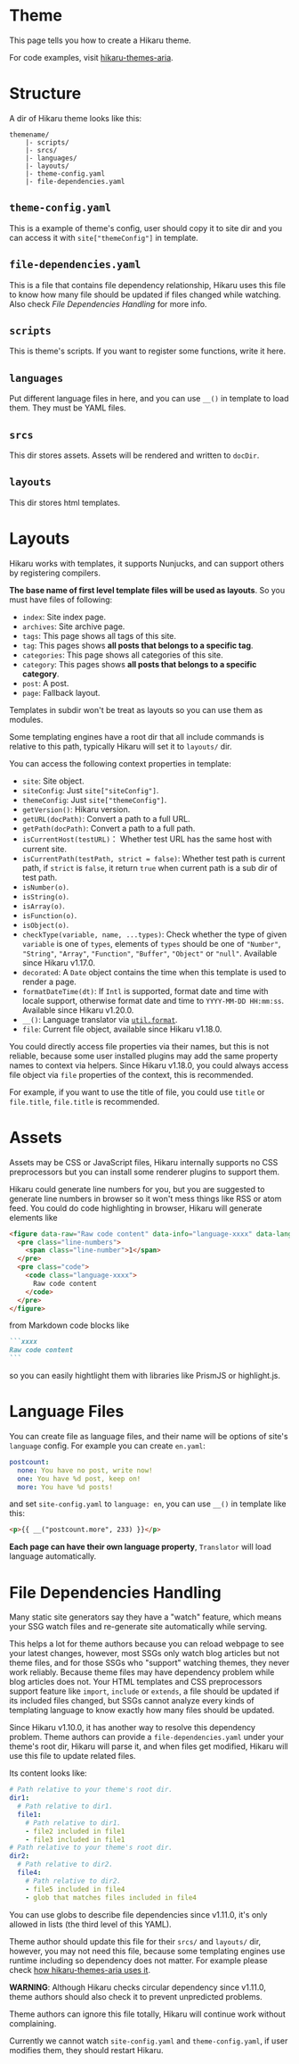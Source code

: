 Theme
=====

This page tells you how to create a Hikaru theme.

For code examples, visit [hikaru-themes-aria](https://github.com/AlynxZhou/hikaru-theme-aria/).

# Structure

A dir of Hikaru theme looks like this:

```plain
themename/
    |- scripts/
    |- srcs/
    |- languages/
    |- layouts/
    |- theme-config.yaml
    |- file-dependencies.yaml
```

## `theme-config.yaml`

This is a example of theme's config, user should copy it to site dir and you can access it with `site["themeConfig"]` in template.

## `file-dependencies.yaml`

This is a file that contains file dependency relationship, Hikaru uses this file to know how many file should be updated if files changed while watching. Also check *File Dependencies Handling* for more info.

## `scripts`

This is theme's scripts. If you want to register some functions, write it here.

## `languages`

Put different language files in here, and you can use `__()` in template to load them. They must be YAML files.

## `srcs`

This dir stores assets. Assets will be rendered and written to `docDir`.

## `layouts`

This dir stores html templates.

# Layouts

Hikaru works with templates, it supports Nunjucks, and can support others by registering compilers.

**The base name of first level template files will be used as layouts**. So you must have files of following:

- `index`: Site index page.
- `archives`: Site archive page.
- `tags`: This page shows all tags of this site.
- `tag`: This pages shows **all posts that belongs to a specific tag**.
- `categories`: This page shows all categories of this site.
- `category`: This pages shows **all posts that belongs to a specific category**.
- `post`: A post.
- `page`: Fallback layout.

Templates in subdir won't be treat as layouts so you can use them as modules.

Some templating engines have a root dir that all include commands is relative to this path, typically Hikaru will set it to `layouts/` dir.

You can access the following context properties in template:

- `site`: Site object.
- `siteConfig`: Just `site["siteConfig"]`.
- `themeConfig`: Just `site["themeConfig"]`.
- `getVersion()`: Hikaru version.
- `getURL(docPath)`: Convert a path to a full URL.
- `getPath(docPath)`: Convert a path to a full path.
- `isCurrentHost(testURL)`： Whether test URL has the same host with current site.
- `isCurrentPath(testPath, strict = false)`: Whether test path is current path, if `strict` is `false`, it return `true` when current path is a sub dir of test path.
- `isNumber(o)`.
- `isString(o)`.
- `isArray(o)`.
- `isFunction(o)`.
- `isObject(o)`.
- `checkType(variable, name, ...types)`: Check whether the type of given `variable` is one of `types`, elements of `types` should be one of `"Number"`, `"String"`, `"Array"`, `"Function"`, `"Buffer"`, `"Object"` or `"null"`. Available since Hikaru v1.17.0.
- `decorated`: A `Date` object contains the time when this template is used to render a page.
- `formatDateTime(dt)`: If `Intl` is supported, format date and time with locale support, otherwise format date and time to `YYYY-MM-DD HH:mm:ss`. Available since Hikaru v1.20.0.
- `__()`: Language translator via [`util.format`](https://nodejs.org/api/util.html#util_util_format_format_args).
- `file`: Current file object, available since Hikaru v1.18.0.

You could directly access file properties via their names, but this is not reliable, because some user installed plugins may add the same property names to context via helpers. Since Hikaru v1.18.0, you could always access file object via `file` properties of the context, this is recommended.

For example, if you want to use the title of file, you could use `title` or `file.title`, `file.title` is recommended.

# Assets

Assets may be CSS or JavaScript files, Hikaru internally supports no CSS preprocessors but you can install some renderer plugins to support them.

Hikaru could generate line numbers for you, but you are suggested to generate line numbers in browser so it won't mess things like RSS or atom feed. You could do code highlighting in browser, Hikaru will generate elements like

```html
<figure data-raw="Raw code content" data-info="language-xxxx" data-lang="xxxx">
  <pre class="line-numbers">
    <span class="line-number">1</span>
  </pre>
  <pre class="code">
    <code class="language-xxxx">
      Raw code content
    </code>
  </pre>
</figure>
```

from Markdown code blocks like

~~~markdown
```xxxx
Raw code content
```
~~~

so you can easily hightlight them with libraries like PrismJS or highlight.js.

# Language Files

You can create file as language files, and their name will be options of site's `language` config. For example you can create `en.yaml`:

```yaml
postcount:
  none: You have no post, write now!
  one: You have %d post, keep on!
  more: You have %d posts!
```

and set `site-config.yaml` to `language: en`, you can use `__()` in template like this:

```html
<p>{{ __("postcount.more", 233) }}</p>
```

**Each page can have their own language property**, `Translator` will load language automatically.

# File Dependencies Handling

Many static site generators say they have a "watch" feature, which means your SSG watch files and re-generate site automatically while serving.

This helps a lot for theme authors because you can reload webpage to see your latest changes, however, most SSGs only watch blog articles but not theme files, and for those SSGs who "support" watching themes, they never work reliably. Because theme files may have dependency problem while blog articles does not. Your HTML templates and CSS preprocessors support feature like `import`, `include` or `extends`, a file should be updated if its included files changed, but SSGs cannot analyze every kinds of templating language to know exactly how many files should be updated.

Since Hikaru v1.10.0, it has another way to resolve this dependency problem. Theme authors can provide a `file-dependencies.yaml` under your theme's root dir, Hikaru will parse it, and when files get modified, Hikaru will use this file to update related files.

Its content looks like:

```yaml
# Path relative to your theme's root dir.
dir1:
  # Path relative to dir1.
  file1:
    # Path relative to dir1.
    - file2 included in file1
    - file3 included in file1
# Path relative to your theme's root dir.
dir2:
  # Path relative to dir2.
  file4:
    # Path relative to dir2.
    - file5 included in file4
    - glob that matches files included in file4
```

You can use globs to describe file dependencies since v1.11.0, it's only allowed in lists (the third level of this YAML).

Theme author should update this file for their `srcs/` and `layouts/` dir, however, you may not need this file, because some templating engines use runtime including so dependency does not matter. For example please check [how hikaru-themes-aria uses it](https://github.com/AlynxZhou/hikaru-theme-aria/blob/master/file-dependencies.yaml).

**WARNING**: Although Hikaru checks circular dependency since v1.11.0, theme authors should also check it to prevent unpredicted problems.

Theme authors can ignore this file totally, Hikaru will continue work without complaining.

Currently we cannot watch `site-config.yaml` and `theme-config.yaml`, if user modifies them, they should restart Hikaru.
